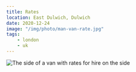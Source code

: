 ```yaml
---
title: Rates
location: East Dulwich, Dulwich
date: 2020-12-24
image: "/img/photo/man-van-rate.jpg"
tags:
    - london
    - uk
---
```


![The side of a van with rates for hire on the side](/img/photo/man-van-rate.jpg)

